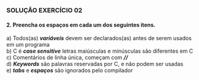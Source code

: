 ### SOLUÇÃO EXERCÍCIO 02
#### 2. Preencha os espaços em cada um dos seguintes itens.

a) Todos(as) ***variáveis*** devem ser declarados(as) antes de serem usados em um programa         
b) C é  ***case sensitive*** letras maiúsculas e minúsculas são diferentes em C<br>
c) Comentários de linha única, começam com ***//***<br>
d) ***Keywords***  são palavras reservadas por C, e não podem ser usadas<br>
e) ***tabs***   e  ***espaços*** são ignorados pelo compilador<br>

